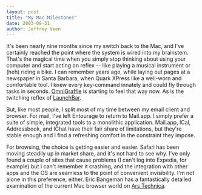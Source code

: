 ```yaml
---
layout: post
title: "My Mac Milestones"
date: 2003-08-31
author: Jeffrey Veen
---
```

It's been nearly nine months since my switch back to the Mac, and I've certainly reached the point where the system is wired into my brainstem. That's the magical time when you simply stop thinking about using your computer and start acting on reflex -- like playing a musical instrument or (heh) riding a bike. I can remember years ago, while laying out pages at a newspaper in Santa Barbara, when Quark XPress like a well-worn and comfortable tool. I knew every key-command innately and could fly through tasks in seconds. <a href="http://www.omnigroup.com/applications/omnigraffle/">OmniGraffle</a> is starting to feel that way now. As is the twitching reflex of <a href="http://www.obdev.at/products/launchbar/">LaunchBar</a>.

But, like most people, I split most of my time between my email client and browser. For mail, I've left Entourage to return to Mail.app. I simply prefer a suite of simple, integrated tools to a monolithic application. Mail.app, ICal, Addressbook, and IChat have their fair share of limitations, but they're stable enough and I find a refreshing comfort in the constraint they impose.

For browsing, the choice is getting easier and easier. Safari has been moving steadily up in market share, and it's not hard to see why. I've only found a couple of sites that cause problems (I can't log into Expedia, for example) but I can't remember it crashing, and the integration with other apps and the OS are seamless to the point of convenient invisibility. I'm not alone in this preference, either.  Eric Bangeman has a fantastically detailed examination of the current Mac browser world on <a href="http://arstechnica.com/reviews/003/software/mac/browser/mac-browsers-1.html">Ars Technica</a>.

